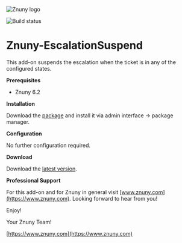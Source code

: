![Znuny logo](https://znuny.com/assets/images/logo_small.png)

![Build status](https://badge.proxy.znuny.com/Znuny4OTRS-EscalationSuspend/rel-6_2)

Znuny-EscalationSuspend
=======================
This add-on suspends the escalation when the ticket is in any of the configured states.

**Prerequisites**

- Znuny 6.2

**Installation**

Download the [package](https://addons.znuny.com/api/addon_repos/public/2126/latest) and install it via admin interface -> package manager.

**Configuration**

No further configuration required.

**Download**

Download the [latest version](https://addons.znuny.com/api/addon_repos/public/2126/latest).

**Professional Support**

For this add-on and for Znuny in general visit [www.znuny.com](https://www.znuny.com). Looking forward to hear from you!

Enjoy!

Your Znuny Team!

[https://www.znuny.com](https://www.znuny.com)
